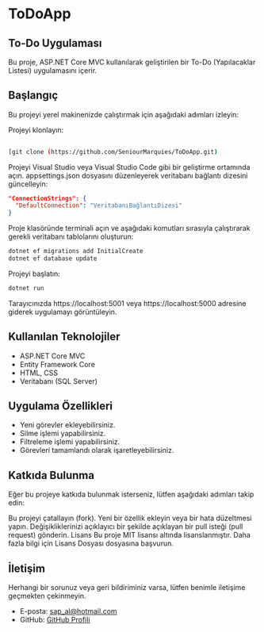 # ToDoApp

## To-Do Uygulaması
Bu proje, ASP.NET Core MVC kullanılarak geliştirilen bir To-Do (Yapılacaklar Listesi) uygulamasını içerir.

## Başlangıç
Bu projeyi yerel makinenizde çalıştırmak için aşağıdaki adımları izleyin:

Projeyi klonlayın:
```bash
 
[git clone (https://github.com/SeniourMarquies/ToDoApp.git)
```

Projeyi Visual Studio veya Visual Studio Code gibi bir geliştirme ortamında açın.
appsettings.json dosyasını düzenleyerek veritabanı bağlantı dizesini güncelleyin:

```json
"ConnectionStrings": {
  "DefaultConnection": "VeritabanıBağlantıDizesi"
}
```

Proje klasöründe terminali açın ve aşağıdaki komutları sırasıyla çalıştırarak gerekli veritabanı tablolarını oluşturun:
```bash
dotnet ef migrations add InitialCreate
dotnet ef database update
```

Projeyi başlatın:

```bash
dotnet run
```


Tarayıcınızda https://localhost:5001 veya https://localhost:5000 adresine giderek uygulamayı görüntüleyin.

## Kullanılan Teknolojiler
- ASP.NET Core MVC
- Entity Framework Core
- HTML, CSS
- Veritabanı (SQL Server)

## Uygulama Özellikleri
- Yeni görevler ekleyebilirsiniz.
- Silme işlemi yapabilirsiniz.
- Filtreleme işlemi yapabilirsiniz.
- Görevleri tamamlandı olarak işaretleyebilirsiniz.

## Katkıda Bulunma
Eğer bu projeye katkıda bulunmak isterseniz, lütfen aşağıdaki adımları takip edin:

Bu projeyi çatallayın (fork).
Yeni bir özellik ekleyin veya bir hata düzeltmesi yapın.
Değişikliklerinizi açıklayıcı bir şekilde açıklayan bir pull isteği (pull request) gönderin.
Lisans
Bu proje MIT lisansı altında lisanslanmıştır. Daha fazla bilgi için Lisans Dosyası dosyasına başvurun.

## İletişim
Herhangi bir sorunuz veya geri bildiriminiz varsa, lütfen benimle iletişime geçmekten çekinmeyin.

- E-posta: [sap_al@hotmail.com](mailto:sap_al@hotmail.com)
- GitHub: [GitHub Profili](https://github.com/SeniourMarquies)









